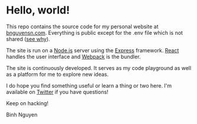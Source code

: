 Hello, world!
=============

This repo contains the source code for my personal website at [bnguyensn.com](https://bnguyensn.com). Everything is public except for the .env file which is not shared ([see why](https://github.com/motdotla/dotenv#should-i-commit-my-env-file)).
 
The site is run on a [Node.js](https://nodejs.org/en/) server using the [Express](https://expressjs.com/) framework. [React](https://reactjs.org/) handles the user interface and [Webpack](https://webpack.js.org/) is the bundler.
 
The site is continuously developed. It serves as my code playground as well as a platform for me to explore new ideas. 
 
I do hope you find something useful or learn a thing or two here. I'm available on [Twitter](https://twitter.com/bnguyensn) if you have questions!
 
Keep on hacking!
 
Binh Nguyen

